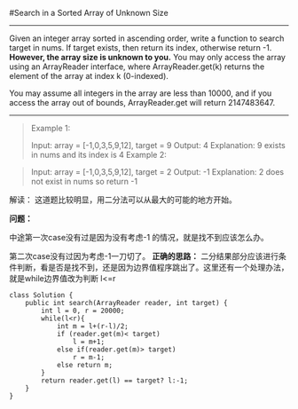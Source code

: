 #Search in a Sorted Array of Unknown Size

***

Given an integer array sorted in ascending order, write a function to search target in nums.  If target exists, then return its index, otherwise return -1. **However, the array size is unknown to you.** You may only access the array using an ArrayReader interface, where ArrayReader.get(k) returns the element of the array at index k (0-indexed).

You may assume all integers in the array are less than 10000, and if you access the array out of bounds, ArrayReader.get will return 2147483647.
***

>Example 1:
>
>Input: array = [-1,0,3,5,9,12], target = 9
>Output: 4
>Explanation: 9 exists in nums and its index is 4
>Example 2:

>Input: array = [-1,0,3,5,9,12], target = 2
Output: -1
>Explanation: 2 does not exist in nums so return -1
>

解读：
这道题比较明显，用二分法可以从最大的可能的地方开始。

**问题：**

中途第一次case没有过是因为没有考虑-1 的情况，就是找不到应该怎么办。

第二次case没有过因为考虑-1一刀切了。
**正确的思路：**
二分结果部分应该进行条件判断，看是否是找不到，还是因为边界值程序跳出了。这里还有一个处理办法，就是while边界值改为判断 l<=r


~~~
class Solution {
    public int search(ArrayReader reader, int target) {
        int l = 0, r = 20000;
        while(l<r){
            int m = l+(r-l)/2;
            if (reader.get(m)< target)
                l = m+1;
            else if(reader.get(m)> target)
                r = m-1;
            else return m;
        }
        return reader.get(l) == target? l:-1;
    }
}
~~~

